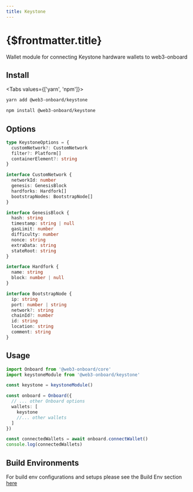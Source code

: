 ```yaml
---
title: Keystone
---
```


# {$frontmatter.title}

Wallet module for connecting Keystone hardware wallets to web3-onboard

## Install

<Tabs values={['yarn', 'npm']}>
<TabPanel value="yarn">

```sh copy
yarn add @web3-onboard/keystone
```

  </TabPanel>
  <TabPanel value="npm">

```sh copy
npm install @web3-onboard/keystone
```

  </TabPanel>
</Tabs>

## Options

```typescript
type KeystoneOptions = {
  customNetwork?: CustomNetwork
  filter?: Platform[]
  containerElement?: string
}

interface CustomNetwork {
  networkId: number
  genesis: GenesisBlock
  hardforks: Hardfork[]
  bootstrapNodes: BootstrapNode[]
}

interface GenesisBlock {
  hash: string
  timestamp: string | null
  gasLimit: number
  difficulty: number
  nonce: string
  extraData: string
  stateRoot: string
}

interface Hardfork {
  name: string
  block: number | null
}

interface BootstrapNode {
  ip: string
  port: number | string
  network?: string
  chainId?: number
  id: string
  location: string
  comment: string
}
```

## Usage

```typescript
import Onboard from '@web3-onboard/core'
import keystoneModule from '@web3-onboard/keystone'

const keystone = keystoneModule()

const onboard = Onboard({
  // ... other Onboard options
  wallets: [
    keystone
    //... other wallets
  ]
})

const connectedWallets = await onboard.connectWallet()
console.log(connectedWallets)
```

## Build Environments
For build env configurations and setups please see the Build Env section [here](/docs/modules/core#build-environments)